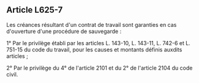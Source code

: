 Article L625-7
----
Les créances résultant d'un contrat de travail sont garanties en cas d'ouverture
d'une procédure de sauvegarde :

1° Par le privilège établi par les articles L. 143-10, L. 143-11, L. 742-6 et L.
751-15 du code du travail, pour les causes et montants définis auxdits articles
;

2° Par le privilège du 4° de l'article 2101 et du 2° de l'article 2104 du code
civil.
